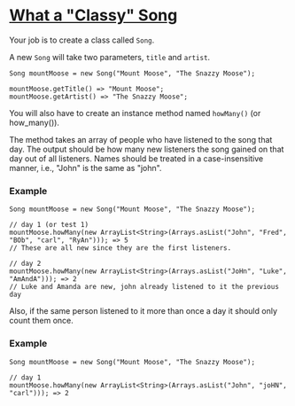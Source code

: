 # [What a "Classy" Song](https://www.codewars.com/kata/what-a-classy-song "https://www.codewars.com/kata/6089c7992df556001253ba7d")

Your job is to create a class called `Song`.

A new `Song` will take two parameters, `title` and `artist`.
```
Song mountMoose = new Song("Mount Moose", "The Snazzy Moose");

mountMoose.getTitle() => "Mount Moose";
mountMoose.getArtist() => "The Snazzy Moose";
```

You will also have to create an instance method named `howMany()` (or how_many()).

The method takes an array of people who have listened to the song that day. The output should be how many new listeners the song gained on that day out of all listeners. Names should be treated in a case-insensitive manner, i.e., "John" is the same as "john".

### Example

```
Song mountMoose = new Song("Mount Moose", "The Snazzy Moose");

// day 1 (or test 1)
mountMoose.howMany(new ArrayList<String>(Arrays.asList("John", "Fred", "BOb", "carl", "RyAn"))); => 5
// These are all new since they are the first listeners.

// day 2
mountMoose.howMany(new ArrayList<String>(Arrays.asList("JoHn", "Luke", "AmAndA"))); => 2
// Luke and Amanda are new, john already listened to it the previous day
```

Also, if the same person listened to it more than once a day it should only count them once.

### Example

```
Song mountMoose = new Song("Mount Moose", "The Snazzy Moose");

// day 1
mountMoose.howMany(new ArrayList<String>(Arrays.asList("John", "joHN", "carl"))); => 2
```
